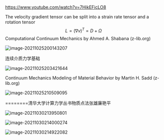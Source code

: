 https://www.youtube.com/watch?v=7HikEFicLO8

The velocity gradient tensor can be split into a strain rate tensor and a rotation tensor
$$
L = (\nabla v)^T = D + \Omega
$$
Computational Continuum Mechanics by Ahmed A. Shabana (z-lib.org)

![image-20211025200143207](D:\定理\连续介质力学\image-20211025200143207.png)

连续介质力学基础

![image-20211025203421644](D:\定理\连续介质力学\image-20211025203421644.png)

Continuum Mechanics Modeling of Material Behavior by Martin H. Sadd (z-lib.org)

![image-20211025210509095](D:\定理\连续介质力学\image-20211025210509095.png)

========清华大学计算力学丛书物质点法张雄廉艳平

![image-20211030213950801](D:\定理\连续介质力学\image-20211030213950801.png)

![image-20211030214000274](D:\定理\连续介质力学\image-20211030214000274.png)

![image-20211030214922082](D:\定理\连续介质力学\image-20211030214922082.png)
